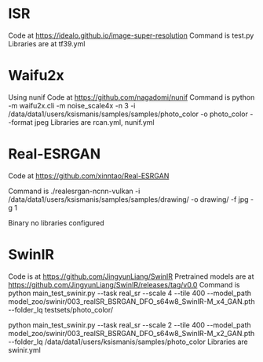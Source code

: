 # ISR 
Code at  https://idealo.github.io/image-super-resolution
Command is test.py
Libraries are at tf39.yml

# Waifu2x
Using nunif
Code at https://github.com/nagadomi/nunif
Command is
 python -m waifu2x.cli -m noise_scale4x -n 3 -i /data/data1/users/ksismanis/samples/samples/photo_color -o photo_color --format jpeg
Libraries are rcan.yml, nunif.yml

# Real-ESRGAN
Code at https://github.com/xinntao/Real-ESRGAN

Command is  ./realesrgan-ncnn-vulkan -i /data/data1/users/ksismanis/samples/samples/drawing/  -o drawing/   -f jpg -g 1

Binary no libraries configured


# SwinIR
Code is at 
https://github.com/JingyunLiang/SwinIR
Pretrained models are at https://github.com/JingyunLiang/SwinIR/releases/tag/v0.0
Command is 
python main_test_swinir.py --task real_sr --scale 4 --tile 400 --model_path model_zoo/swinir/003_realSR_BSRGAN_DFO_s64w8_SwinIR-M_x4_GAN.pth --folder_lq testsets/photo_color/

 python main_test_swinir.py --task real_sr --scale 2 --tile 400 --model_path model_zoo/swinir/003_realSR_BSRGAN_DFO_s64w8_SwinIR-M_x2_GAN.pth --folder_lq /data/data1/users/ksismanis/samples/photo_color
Libraries are  swinir.yml


